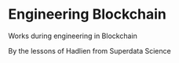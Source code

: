 # Engineering Blockchain
Works during engineering in Blockchain

By the lessons of Hadlien from Superdata Science

